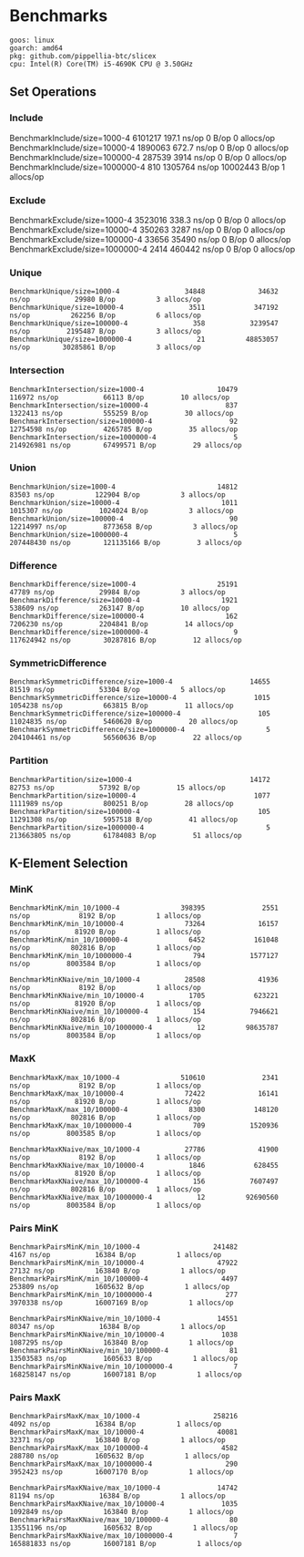# Benchmarks
```
goos: linux
goarch: amd64
pkg: github.com/pippellia-btc/slicex
cpu: Intel(R) Core(TM) i5-4690K CPU @ 3.50GHz
```

## Set Operations

### Include

BenchmarkInclude/size=1000-4             6101217               197.1 ns/op             0 B/op          0 allocs/op
BenchmarkInclude/size=10000-4            1890063               672.7 ns/op             0 B/op          0 allocs/op
BenchmarkInclude/size=100000-4            287539              3914 ns/op               0 B/op          0 allocs/op
BenchmarkInclude/size=1000000-4              810           1305764 ns/op        10002443 B/op          1 allocs/op

### Exclude

BenchmarkExclude/size=1000-4             3523016               338.3 ns/op             0 B/op          0 allocs/op
BenchmarkExclude/size=10000-4             350263              3287 ns/op               0 B/op          0 allocs/op
BenchmarkExclude/size=100000-4             33656             35490 ns/op               0 B/op          0 allocs/op
BenchmarkExclude/size=1000000-4             2414            460442 ns/op               0 B/op          0 allocs/op

### Unique
```
BenchmarkUnique/size=1000-4                34848             34632 ns/op           29980 B/op          3 allocs/op
BenchmarkUnique/size=10000-4                3511            347192 ns/op          262256 B/op          6 allocs/op
BenchmarkUnique/size=100000-4                358           3239547 ns/op         2195487 B/op          3 allocs/op
BenchmarkUnique/size=1000000-4                21          48853057 ns/op        30285861 B/op          3 allocs/op
```

### Intersection
```
BenchmarkIntersection/size=1000-4                  10479            116972 ns/op           66113 B/op         10 allocs/op
BenchmarkIntersection/size=10000-4                   837           1322413 ns/op          555259 B/op         30 allocs/op
BenchmarkIntersection/size=100000-4                   92          12754598 ns/op         4265785 B/op         35 allocs/op
BenchmarkIntersection/size=1000000-4                   5         214926981 ns/op        67499571 B/op         29 allocs/op
```

### Union
```
BenchmarkUnion/size=1000-4                         14812             83503 ns/op          122904 B/op          3 allocs/op
BenchmarkUnion/size=10000-4                         1011           1015307 ns/op         1024024 B/op          3 allocs/op
BenchmarkUnion/size=100000-4                          90          12214997 ns/op         8773658 B/op          3 allocs/op
BenchmarkUnion/size=1000000-4                          5         207448430 ns/op        121135166 B/op         3 allocs/op
```

### Difference
```
BenchmarkDifference/size=1000-4                    25191             47789 ns/op           29984 B/op          3 allocs/op
BenchmarkDifference/size=10000-4                    1921            538609 ns/op          263147 B/op         10 allocs/op
BenchmarkDifference/size=100000-4                    162           7206230 ns/op         2204841 B/op         14 allocs/op
BenchmarkDifference/size=1000000-4                     9         117624942 ns/op        30287816 B/op         12 allocs/op
```

### SymmetricDifference
```
BenchmarkSymmetricDifference/size=1000-4                   14655             81519 ns/op           53304 B/op          5 allocs/op
BenchmarkSymmetricDifference/size=10000-4                   1015           1054238 ns/op          663815 B/op         11 allocs/op
BenchmarkSymmetricDifference/size=100000-4                   105          11024835 ns/op         5460620 B/op         20 allocs/op
BenchmarkSymmetricDifference/size=1000000-4                    5         204104461 ns/op        56560636 B/op         22 allocs/op
```


### Partition
```
BenchmarkPartition/size=1000-4                             14172             82753 ns/op           57392 B/op         15 allocs/op
BenchmarkPartition/size=10000-4                             1077           1111989 ns/op          800251 B/op         28 allocs/op
BenchmarkPartition/size=100000-4                             105          11291308 ns/op         5957518 B/op         41 allocs/op
BenchmarkPartition/size=1000000-4                              5         213663805 ns/op        61784083 B/op         51 allocs/op
```

## K-Element Selection

### MinK
```
BenchmarkMinK/min_10/1000-4               398395              2551 ns/op            8192 B/op          1 allocs/op
BenchmarkMinK/min_10/10000-4               73264             16157 ns/op           81920 B/op          1 allocs/op
BenchmarkMinK/min_10/100000-4               6452            161048 ns/op          802816 B/op          1 allocs/op
BenchmarkMinK/min_10/1000000-4               794           1577127 ns/op         8003584 B/op          1 allocs/op

BenchmarkMinKNaive/min_10/1000-4           28508             41936 ns/op            8192 B/op          1 allocs/op
BenchmarkMinKNaive/min_10/10000-4           1705            623221 ns/op           81920 B/op          1 allocs/op
BenchmarkMinKNaive/min_10/100000-4           154           7946621 ns/op          802816 B/op          1 allocs/op
BenchmarkMinKNaive/min_10/1000000-4           12          98635787 ns/op         8003584 B/op          1 allocs/op
```

### MaxK

```
BenchmarkMaxK/max_10/1000-4               510610              2341 ns/op            8192 B/op          1 allocs/op
BenchmarkMaxK/max_10/10000-4               72422             16141 ns/op           81920 B/op          1 allocs/op
BenchmarkMaxK/max_10/100000-4               8300            148120 ns/op          802816 B/op          1 allocs/op
BenchmarkMaxK/max_10/1000000-4               709           1520936 ns/op         8003585 B/op          1 allocs/op

BenchmarkMaxKNaive/max_10/1000-4           27786             41900 ns/op            8192 B/op          1 allocs/op
BenchmarkMaxKNaive/max_10/10000-4           1846            628455 ns/op           81920 B/op          1 allocs/op
BenchmarkMaxKNaive/max_10/100000-4           156           7607497 ns/op          802816 B/op          1 allocs/op
BenchmarkMaxKNaive/max_10/1000000-4           12          92690560 ns/op         8003584 B/op          1 allocs/op
```

### Pairs MinK
```
BenchmarkPairsMinK/min_10/1000-4                  241482              4167 ns/op           16384 B/op          1 allocs/op
BenchmarkPairsMinK/min_10/10000-4                  47922             27132 ns/op          163840 B/op          1 allocs/op
BenchmarkPairsMinK/min_10/100000-4                  4497            253809 ns/op         1605632 B/op          1 allocs/op
BenchmarkPairsMinK/min_10/1000000-4                  277           3970338 ns/op        16007169 B/op          1 allocs/op

BenchmarkPairsMinKNaive/min_10/1000-4              14551             80347 ns/op           16384 B/op          1 allocs/op
BenchmarkPairsMinKNaive/min_10/10000-4              1038           1087295 ns/op          163840 B/op          1 allocs/op
BenchmarkPairsMinKNaive/min_10/100000-4               81          13503583 ns/op         1605633 B/op          1 allocs/op
BenchmarkPairsMinKNaive/min_10/1000000-4               7         168258147 ns/op        16007181 B/op          1 allocs/op
```

### Pairs MaxK
```
BenchmarkPairsMaxK/max_10/1000-4                  258216              4092 ns/op           16384 B/op          1 allocs/op
BenchmarkPairsMaxK/max_10/10000-4                  40081             32371 ns/op          163840 B/op          1 allocs/op
BenchmarkPairsMaxK/max_10/100000-4                  4582            288780 ns/op         1605632 B/op          1 allocs/op
BenchmarkPairsMaxK/max_10/1000000-4                  290           3952423 ns/op        16007170 B/op          1 allocs/op

BenchmarkPairsMaxKNaive/max_10/1000-4              14742             81194 ns/op           16384 B/op          1 allocs/op
BenchmarkPairsMaxKNaive/max_10/10000-4              1035           1092849 ns/op          163840 B/op          1 allocs/op
BenchmarkPairsMaxKNaive/max_10/100000-4               80          13551196 ns/op         1605632 B/op          1 allocs/op
BenchmarkPairsMaxKNaive/max_10/1000000-4               7         165881833 ns/op        16007181 B/op          1 allocs/op
```